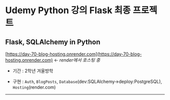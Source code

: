 # Udemy Python 강의 Flask 최종 프로젝트

## Flask, SQLAlchemy in Python

[https://day-70-blog-hosting.onrender.com](https://day-70-blog-hosting.onrender.com) <- *render에서 호스팅 중*

- 기간 : 2학년 겨울방학

- 구현 : `Auth`, `BlogPosts`, `Database`(dev:SQLAlchemy->deploy:PostgreSQL), `Hosting`(render.com) 
  
---